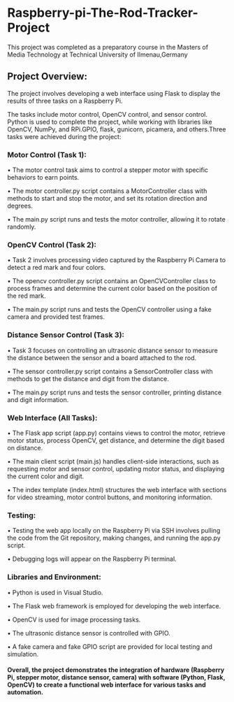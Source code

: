 # Raspberry-pi-The-Rod-Tracker-Project
This project was completed as a preparatory course in the Masters of Media Technology at Technical University of Ilmenau,Germany

## Project Overview:

The project involves developing a web interface using Flask to display the results of three tasks on a Raspberry Pi. 

The tasks include motor control, OpenCV control, and sensor control. Python is used to complete the project, while working with libraries like OpenCV, NumPy, and RPi.GPIO, flask, gunicorn, picamera, and others.Three tasks were achieved during the project:

### Motor Control (Task 1):

•	The motor control task aims to control a stepper motor with specific behaviors to earn points.

•	The motor controller.py script contains a MotorController class with methods to start and stop the motor, and set its rotation direction and degrees.

•	The main.py script runs and tests the motor controller, allowing it to rotate randomly.

### OpenCV Control (Task 2):

•	Task 2 involves processing video captured by the Raspberry Pi Camera to detect a red mark and four colors.

•	The opencv controller.py script contains an OpenCVController class to process frames and determine the current color based on the position of the red mark.

•	The main.py script runs and tests the OpenCV controller using a fake camera and provided test frames.

### Distance Sensor Control (Task 3):

•	Task 3 focuses on controlling an ultrasonic distance sensor to measure the distance between the sensor and a board attached to the rod.

•	The sensor controller.py script contains a SensorController class with methods to get the distance and digit from the distance.

•	The main.py script runs and tests the sensor controller, printing distance and digit information.

### Web Interface (All Tasks):

•	The Flask app script (app.py) contains views to control the motor, retrieve motor status, process OpenCV, get distance, and determine the digit based on distance.

•	The main client script (main.js) handles client-side interactions, such as requesting motor and sensor control, updating motor status, and displaying the current color and digit.

•	The index template (index.html) structures the web interface with sections for video streaming, motor control buttons, and monitoring information.

### Testing:

•	Testing the web app locally on the Raspberry Pi via SSH involves pulling the code from the Git repository, making changes, and running the app.py script.

•	Debugging logs will appear on the Raspberry Pi terminal.

### Libraries and Environment:

•	Python is used in Visual Studio.

•	The Flask web framework is employed for developing the web interface.

•	OpenCV is used for image processing tasks.

•	The ultrasonic distance sensor is controlled with GPIO.

•	A fake camera and fake GPIO script are provided for local testing and simulation.

#### Overall, the project demonstrates the integration of hardware (Raspberry Pi, stepper motor, distance sensor, camera) with software (Python, Flask, OpenCV) to create a functional web interface for various tasks and automation.
